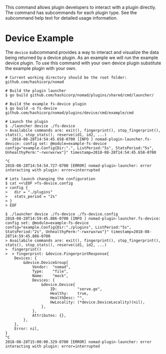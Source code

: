 This command allows plugin developers to interact with a plugin directly. The
command has subcommands for each plugin type. See the subcommand help text for
detailed usage information.

# Device Example

The `device` subcommand provides a way to interact and visualize the data being
returned by a device plugin. As an example we will run the example device
plugin. To use this command with your own device plugin substitute the example
plugin with your own.

```
# Current working directory should be the root folder: github.com/hashicorp/nomad

# Build the plugin launcher
$ go build github.com/hashicorp/nomad/plugins/shared/cmd/launcher/

# Build the example fs-device plugin
$ go build -o fs-device github.com/hashicorp/nomad/plugins/device/cmd/example/cmd

# Launch the plugin
$ ./launcher device ./fs-device
> Availabile commands are: exit(), fingerprint(), stop_fingerprint(), stats(), stop_stats(), reserve(id1, id2, ...)
>  2018-08-28T14:54:45.658-0700 [INFO ] nomad-plugin-launcher.fs-device: config set: @module=example-fs-device config="example.Config{Dir:".", ListPeriod:"5s", StatsPeriod:"5s", UnhealthyPerm:"-rwxrwxrwx"}" timestamp=2018-08-28T14:54:45.658-0700

^C
2018-08-28T14:54:54.727-0700 [ERROR] nomad-plugin-launcher: error interacting with plugin: error=interrupted

# Lets launch changing the configuration
$ cat <<\EOF >fs-device.config
> config {
>   dir = "./plugins"
>   stats_period = "2s"
> }
> EOF

$ ./launcher device ./fs-device ./fs-device.config
2018-08-28T14:59:45.886-0700 [INFO ] nomad-plugin-launcher.fs-device: config set: @module=example-fs-device config="example.Config{Dir:"./plugins", ListPeriod:"5s", StatsPeriod:"2s", UnhealthyPerm:"-rwxrwxrwx"}" timestamp=2018-08-28T14:59:45.886-0700
> Availabile commands are: exit(), fingerprint(), stop_fingerprint(), stats(), stop_stats(), reserve(id1, id2, ...)
>  fingerprint()
>  > fingerprint: &device.FingerprintResponse{
    Devices: {
        &device.DeviceGroup{
            Vendor:  "nomad",
            Type:    "file",
            Name:    "mock",
            Devices: {
                &device.Device{
                    ID:         "serve.go",
                    Healthy:    true,
                    HealthDesc: "",
                    HwLocality: (*device.DeviceLocality)(nil),
                },
            },
            Attributes: {},
        },
    },
    Error: nil,
}
^C
2018-08-28T15:00:00.329-0700 [ERROR] nomad-plugin-launcher: error interacting with plugin: error=interrupted
```
